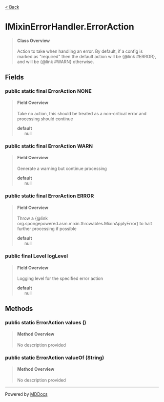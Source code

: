 [< Back](../README.md)
# IMixinErrorHandler.ErrorAction #
>#### Class Overview ####
>Action to take when handling an error. By default, if a config is marked
 as "required" then the default action will be {@link #ERROR}, and will be
 {@link #WARN} otherwise.
## Fields ##
### public static final ErrorAction NONE ###
>#### Field Overview ####
>Take no action, this should be treated as a non-critical error and
 processing should continue
>
>**default**<br />
>&nbsp;&nbsp;&nbsp;&nbsp;&nbsp;&nbsp;null
>
### public static final ErrorAction WARN ###
>#### Field Overview ####
>Generate a warning but continue processing
>
>**default**<br />
>&nbsp;&nbsp;&nbsp;&nbsp;&nbsp;&nbsp;null
>
### public static final ErrorAction ERROR ###
>#### Field Overview ####
>Throw a
 {@link org.spongepowered.asm.mixin.throwables.MixinApplyError} to
 halt further processing if possible
>
>**default**<br />
>&nbsp;&nbsp;&nbsp;&nbsp;&nbsp;&nbsp;null
>
### public final Level logLevel ###
>#### Field Overview ####
>Logging level for the specified error action
>
>**default**<br />
>&nbsp;&nbsp;&nbsp;&nbsp;&nbsp;&nbsp;null
>
## Methods ##
### public static ErrorAction values () ###
>#### Method Overview ####
>No description provided
>
### public static ErrorAction valueOf (String) ###
>#### Method Overview ####
>No description provided
>

---
Powered by [MDDocs](https://github.com/VRCube/MDDocs)